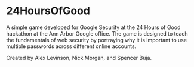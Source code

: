 24HoursOfGood
=============

A simple game developed for Google Security at the 24 Hours of Good hackathon at the Ann Arbor Google office. The game is designed to teach the fundamentals of web security by portraying why it is important to use multiple passwords across different online accounts.

Created by Alex Levinson, Nick Morgan, and Spencer Buja.
